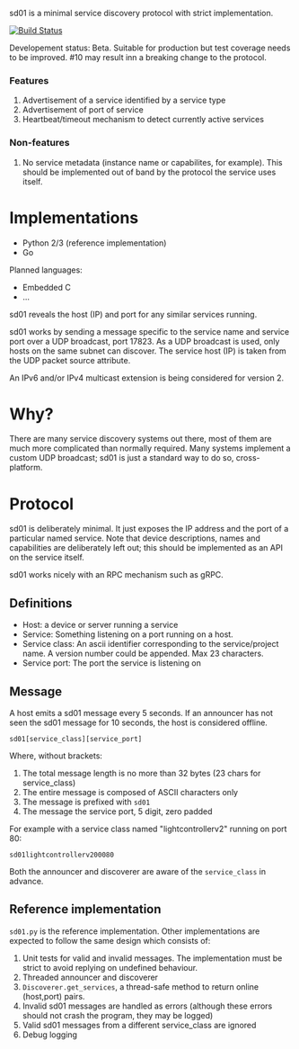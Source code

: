 sd01 is a minimal service discovery protocol with strict implementation.

[![Build Status](https://travis-ci.org/naggie/sd01.svg?branch=master)](https://travis-ci.org/naggie/sd01)

Developement status: Beta. Suitable for production but test coverage needs to
be improved. #10 may result inn a breaking change to the protocol.


### Features
1. Advertisement of a service identified by a service type
2. Advertisement of port of service
3. Heartbeat/timeout mechanism to detect currently active services


### Non-features
1. No service metadata (instance name or capabilites, for example). This should
   be implemented out of band by the protocol the service uses itself.


#  Implementations
* Python 2/3 (reference implementation)
* Go


Planned languages:

* Embedded C
* ...

sd01 reveals the host (IP) and port for any similar services running.

sd01 works by sending a message specific to the service name and service port
over a UDP broadcast, port 17823. As a UDP broadcast is used, only hosts on the
same subnet can discover. The service host (IP) is taken from the UDP packet
source attribute.

An IPv6 and/or IPv4 multicast extension is being considered for version 2.


# Why?

There are many service discovery systems out there, most of them are much more
complicated than normally required. Many systems implement a custom UDP
broadcast; sd01 is just a standard way to do so, cross-platform.


# Protocol

sd01 is deliberately minimal. It just exposes the IP address and the port of a
particular named service. Note that device descriptions, names and capabilities
are deliberately left out; this should be implemented as an API on the service
itself.

sd01 works nicely with an RPC mechanism such as gRPC.

## Definitions

  * Host: a device or server running a service
  * Service: Something listening on a port running on a host.
  * Service class: An ascii identifier corresponding to the service/project
    name. A version number could be appended. Max 23 characters.
  * Service port: The port the service is listening on

## Message

A host emits a sd01 message every 5 seconds. If an announcer has not seen the
sd01 message for 10 seconds, the host is considered offline.

```
sd01[service_class][service_port]
```

Where, without brackets:

  1. The total message length is no more than 32 bytes (23 chars for service_class)
  2. The entire message is composed of ASCII characters only
  3. The message is prefixed with `sd01`
  4. The message the service port, 5 digit, zero padded


For example with a service class named "lightcontrollerv2" running on port 80:

```
sd01lightcontrollerv200080
```


Both the announcer and discoverer are aware of the `service_class` in advance.

## Reference implementation

`sd01.py` is the reference implementation. Other implementations are expected
to follow the same design which consists of:

  1. Unit tests for valid and invalid messages. The implementation must be
     strict to avoid replying on undefined behaviour.
  2. Threaded announcer and discoverer
  3. `Discoverer.get_services`, a thread-safe method to return online
     (host,port) pairs.
  4. Invalid sd01 messages are handled as errors (although these errors should
     not crash the program, they may be logged)
  5. Valid sd01 messages from a different service_class are ignored
  5. Debug logging
